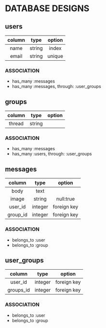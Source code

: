 # DATABASE DESIGNS

## users
| column     | type        | option       |
|:----------:|:-----------:|:------------:|
| name       | string      | index        |
| email      | string      | unique       |

### ASSOCIATION
- has_many :messages
- has_many :messages, through: :user_groups

## groups
| column     | type        | option       |
|:----------:|:-----------:|:------------:|
| thread     | string      |              |

### ASSOCIATION
- has_many :messages
- has_many :users, through: :user_groups

## messages
| column     | type        | option       |
|:----------:|:-----------:|:------------:|
| body       | text        |              |
| image      | string      | null:true    |
| user_id    | integer     | foreign key  |
| group_id   | integer     | foreign key  |

### ASSOCIATION
- belongs_to :user
- belongs_to :group

## user_groups
| column     | type        | option       |
|:----------:|:-----------:|:------------:|
| user_id    | integer     | foreign key  |
| groups_id  | integer     | foreign key  |

### ASSOCIATION
- belongs_to :user
- belongs_to :group
